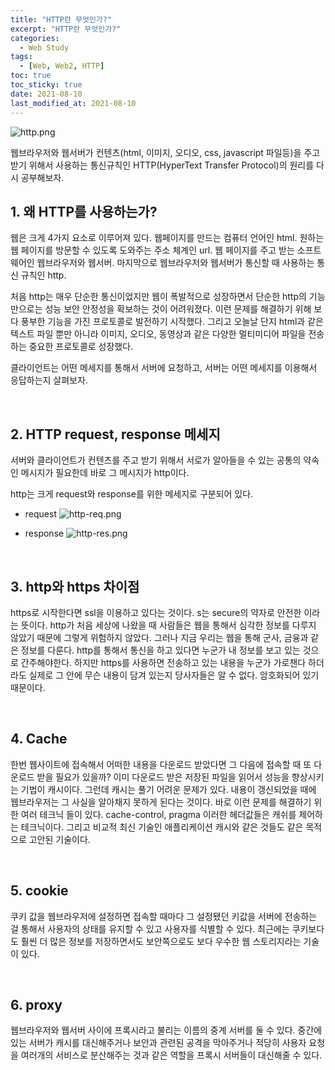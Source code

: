 ```yaml
---
title: "HTTP란 무엇인가?"
excerpt: "HTTP란 무엇인가?"
categories:
  - Web Study
tags:
  - [Web, Web2, HTTP]
toc: true
toc_sticky: true
date: 2021-08-10
last_modified_at: 2021-08-10
---
```


![http.png](https://blog.wearedrew.co/hubfs/1.%20Im%C3%A1genes%20de%20dise%C3%B1o%20%5BNO%20TOCAR%5D/DDC1641701725.jpg)

웹브라우저와 웹서버가 컨텐츠(html, 이미지, 오디오, css, javascript 파일등)을 주고 받기 위해서 사용하는 통신규칙인 HTTP(HyperText Transfer Protocol)의 원리를 다시 공부해보자.


## 1. 왜 HTTP를 사용하는가?

웹은 크게 4가지 요소로 이루어져 있다. 웹페이지를 만드는 컴퓨터 언어인 html. 원하는 웹 페이지를 방문할 수 있도록 도와주는 주소 체계인 url. 웹 페이지를 주고 받는 소프트웨어인 웹브라우저와 웹서버. 마지막으로 웹브라우저와 웹서버가 통신할 때 사용하는 통신 규칙인 http.

처음 http는 매우 단순한 통신이었지만 웹이 폭발적으로 성장하면서 단순한 http의 기능만으로는 성능 보안 안정성을 확보하는 것이 어려워졌다. 이런 문제를 해결하기 위해 보다 풍부한 기능을 가진 프로토콜로 발전하기 시작했다. 그리고 오늘날 단지 html과 같은 텍스트 파일 뿐만 아니라 이미지, 오디오, 동영상과 같은 다양한 멀티미디어 파일을 전송하는 중요한 프로토콜로 성장했다.

클라이언트는 어떤 메세지를 통해서 서버에 요청하고, 서버는 어떤 메세지를 이용해서 응답하는지 살펴보자.

<br>

## 2. HTTP request, response 메세지

서버와 클라이언트가 컨텐츠를 주고 받기 위해서 서로가 알아들을 수 있는 공통의 약속인 메시지가 필요한데 바로 그 메시지가 http이다.

http는 크게 request와 response를 위한 메세지로 구분되어 있다. 

* request
![http-req.png](https://www3.ntu.edu.sg/home/ehchua/programming/webprogramming/images/HTTP_RequestMessageExample.png)

* response
![http-res.png](https://velog.velcdn.com/images%2Fnsunny0908%2Fpost%2F087bb8dc-7109-4d75-bb82-e6165228f1d8%2Fimage.png)

<br>

## 3. http와 https 차이점

https로 시작한다면 ssl을 이용하고 있다는 것이다. s는 secure의 약자로 안전한 이라는 뜻이다. http가 처음 세상에 나왔을 때 사람들은 웹을 통해서 심각한 정보를 다루지 않았기 때문에 그렇게 위험하지 않았다. 그러나 지금 우리는 웹을 통해 군사, 금융과 같은 정보를 다룬다. http를 통해서 통신을 하고 있다면 누군가 내 정보를 보고 있는 것으로 간주해야한다. 하지만 https를 사용하면 전송하고 있는 내용을 누군가 가로챈다 하더라도 실제로 그 안에 무슨 내용이 담겨 있는지 당사자들은 알 수 없다. 암호화되어 있기 때문이다.

<br>

## 4. Cache

한번 웹사이트에 접속해서 어떠한 내용을 다운로드 받았다면 그 다음에 접속할 때 또 다운로드 받을 필요가 있을까? 이미 다운로드 받은 저장된 파일을 읽어서 성능을 향상시키는 기법이 캐시이다. 
그런데 캐시는 풀기 어려운 문제가 있다. 내용이 갱신되었을 때에 웹브라우저는 그 사실을 알아채지 못하게 된다는 것이다. 바로 이런 문제를 해결하기 위한 여러 테크닉 들이 있다.
cache-control, pragma 이러한 헤더값들은 캐쉬를 제어하는 테크닉이다. 그리고 비교적 최신 기술인 애플리케이션 캐시와 같은 것들도 같은 목적으로 고안된 기술이다. 

<br>

## 5. cookie

쿠키 값을 웹브라우저에 설정하면 접속할 때마다 그 설정됐던 키값을 서버에 전송하는 걸 통해서 사용자의 상태를 유지할 수 있고 사용자를 식별할 수 있다.
최근에는 쿠키보다도 훨씬 더 많은 정보를 저장하면서도 보안쪽으로도 보다 우수한 웹 스토리지라는 기술이 있다.

<br>

## 6. proxy

웹브라우저와 웹서버 사이에 프록시라고 불리는 이름의 중계 서버를 둘 수 있다. 중간에 있는 서버가 캐시를 대신해주거나 보안과 관련된 공격을 막아주거나 적당히 사용자 요청을 여러개의 서비스로 분산해주는 것과 같은 역할을 프록시 서버들이 대신해줄 수 있다. 